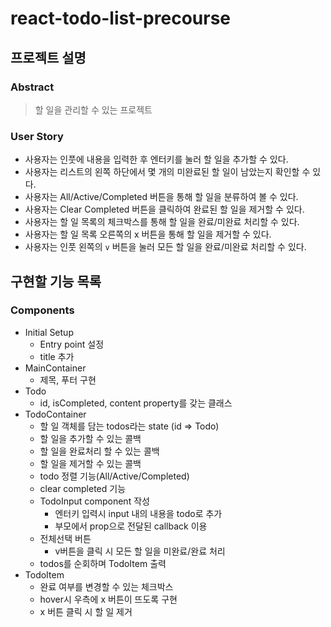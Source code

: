 # react-todo-list-precourse

## 프로젝트 설명

### Abstract
> 할 일을 관리할 수 있는 프로젝트

### User Story
- 사용자는 인풋에 내용을 입력한 후 엔터키를 눌러 할 일을 추가할 수 있다.
- 사용자는 리스트의 왼쪽 하단에서 몇 개의 미완료된 할 일이 남았는지 확인할 수 있다.
- 사용자는 All/Active/Completed 버튼을 통해 할 일을 분류하여 볼 수 있다.
- 사용자는 Clear Completed 버튼을 클릭하여 완료된 할 일을 제거할 수 있다.
- 사용자는 할 일 목록의 체크박스를 통해 할 일을 완료/미완료 처리할 수 있다.
- 사용자는 할 일 목록 오른쪽의 x 버튼을 통해 할 일을 제거할 수 있다.
- 사용자는 인풋 왼쪽의 `v` 버튼을 눌러 모든 할 일을 완료/미완료 처리할 수 있다.

## 구현할 기능 목록

### Components
- Initial Setup
  - Entry point 설정
  - title 추가
- MainContainer
  - 제목, 푸터 구현
- Todo
  - id, isCompleted, content property를 갖는 클래스
- TodoContainer
  - 할 일 객체를 담는 todos라는 state (id => Todo)
  - 할 일을 추가할 수 있는 콜백
  - 할 일을 완료처리 할 수 있는 콜백
  - 할 일을 제거할 수 있는 콜백
  - todo 정렬 기능(All/Active/Completed)
  - clear completed 기능
  - TodoInput component 작성
    - 엔터키 입력시 input 내의 내용을 todo로 추가
    - 부모에서 prop으로 전달된 callback 이용
  - 전체선택 버튼
    - v버튼을 클릭 시 모든 할 일을 미완료/완료 처리
  - todos를 순회하며 TodoItem 출력
- TodoItem
  - 완료 여부를 변경할 수 있는 체크박스
  - hover시 우측에 x 버튼이 뜨도록 구현
  - x 버튼 클릭 시 할 일 제거
